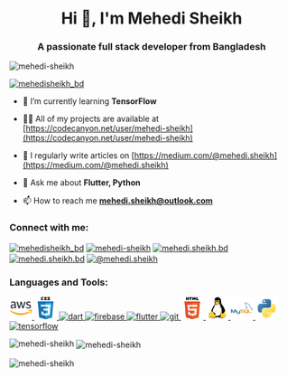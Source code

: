 <h1 align="center">Hi 👋, I'm Mehedi Sheikh</h1>
<h3 align="center">A passionate full stack developer from Bangladesh</h3>

<p align="left"> <img src="https://komarev.com/ghpvc/?username=mehedi-sheikh&label=Profile%20views&color=0e75b6&style=flat" alt="mehedi-sheikh" /> </p>

<p align="left"> <a href="https://twitter.com/mehedisheikh_bd" target="blank"><img src="https://img.shields.io/twitter/follow/mehedisheikh_bd?logo=twitter&style=for-the-badge" alt="mehedisheikh_bd" /></a> </p>

- 🌱 I’m currently learning **TensorFlow**

- 👨‍💻 All of my projects are available at [https://codecanyon.net/user/mehedi-sheikh](https://codecanyon.net/user/mehedi-sheikh)

- 📝 I regularly write articles on [https://medium.com/@mehedi.sheikh](https://medium.com/@mehedi.sheikh)

- 💬 Ask me about **Flutter, Python**

- 📫 How to reach me **mehedi.sheikh@outlook.com**

<h3 align="left">Connect with me:</h3>
<p align="left">
<a href="https://twitter.com/mehedisheikh_bd" target="blank"><img align="center" src="https://raw.githubusercontent.com/rahuldkjain/github-profile-readme-generator/master/src/images/icons/Social/twitter.svg" alt="mehedisheikh_bd" height="30" width="40" /></a>
<a href="https://linkedin.com/in/mehedi-sheikh" target="blank"><img align="center" src="https://raw.githubusercontent.com/rahuldkjain/github-profile-readme-generator/master/src/images/icons/Social/linked-in-alt.svg" alt="mehedi-sheikh" height="30" width="40" /></a>
<a href="https://fb.com/mehedi.sheikh.bd" target="blank"><img align="center" src="https://raw.githubusercontent.com/rahuldkjain/github-profile-readme-generator/master/src/images/icons/Social/facebook.svg" alt="mehedi.sheikh.bd" height="30" width="40" /></a>
<a href="https://instagram.com/mehedi.sheikh.bd" target="blank"><img align="center" src="https://raw.githubusercontent.com/rahuldkjain/github-profile-readme-generator/master/src/images/icons/Social/instagram.svg" alt="mehedi.sheikh.bd" height="30" width="40" /></a>
<a href="https://medium.com/@mehedi.sheikh" target="blank"><img align="center" src="https://raw.githubusercontent.com/rahuldkjain/github-profile-readme-generator/master/src/images/icons/Social/medium.svg" alt="@mehedi.sheikh" height="30" width="40" /></a>
</p>

<h3 align="left">Languages and Tools:</h3>
<p align="left"> <a href="https://aws.amazon.com" target="_blank" rel="noreferrer"> <img src="https://raw.githubusercontent.com/devicons/devicon/master/icons/amazonwebservices/amazonwebservices-original-wordmark.svg" alt="aws" width="40" height="40"/> </a> <a href="https://www.w3schools.com/css/" target="_blank" rel="noreferrer"> <img src="https://raw.githubusercontent.com/devicons/devicon/master/icons/css3/css3-original-wordmark.svg" alt="css3" width="40" height="40"/> </a> <a href="https://dart.dev" target="_blank" rel="noreferrer"> <img src="https://www.vectorlogo.zone/logos/dartlang/dartlang-icon.svg" alt="dart" width="40" height="40"/> </a> <a href="https://firebase.google.com/" target="_blank" rel="noreferrer"> <img src="https://www.vectorlogo.zone/logos/firebase/firebase-icon.svg" alt="firebase" width="40" height="40"/> </a> <a href="https://flutter.dev" target="_blank" rel="noreferrer"> <img src="https://www.vectorlogo.zone/logos/flutterio/flutterio-icon.svg" alt="flutter" width="40" height="40"/> </a> <a href="https://git-scm.com/" target="_blank" rel="noreferrer"> <img src="https://www.vectorlogo.zone/logos/git-scm/git-scm-icon.svg" alt="git" width="40" height="40"/> </a> <a href="https://www.w3.org/html/" target="_blank" rel="noreferrer"> <img src="https://raw.githubusercontent.com/devicons/devicon/master/icons/html5/html5-original-wordmark.svg" alt="html5" width="40" height="40"/> </a> <a href="https://www.linux.org/" target="_blank" rel="noreferrer"> <img src="https://raw.githubusercontent.com/devicons/devicon/master/icons/linux/linux-original.svg" alt="linux" width="40" height="40"/> </a> <a href="https://www.mysql.com/" target="_blank" rel="noreferrer"> <img src="https://raw.githubusercontent.com/devicons/devicon/master/icons/mysql/mysql-original-wordmark.svg" alt="mysql" width="40" height="40"/> </a> <a href="https://www.python.org" target="_blank" rel="noreferrer"> <img src="https://raw.githubusercontent.com/devicons/devicon/master/icons/python/python-original.svg" alt="python" width="40" height="40"/> </a> <a href="https://www.tensorflow.org" target="_blank" rel="noreferrer"> <img src="https://www.vectorlogo.zone/logos/tensorflow/tensorflow-icon.svg" alt="tensorflow" width="40" height="40"/> </a> </p>

<p><img align="left" src="https://github-readme-stats.vercel.app/api/top-langs?username=mehedi-sheikh&show_icons=true&locale=en&layout=compact" alt="mehedi-sheikh" /></p>

<p>&nbsp;<img align="center" src="https://github-readme-stats.vercel.app/api?username=mehedi-sheikh&show_icons=true&locale=en" alt="mehedi-sheikh" /></p>

<p><img align="center" src="https://github-readme-streak-stats.herokuapp.com/?user=mehedi-sheikh&" alt="mehedi-sheikh" /></p>
